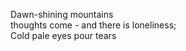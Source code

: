 Dawn-shining mountains    
thoughts come - and there is loneliness;    
Cold pale eyes pour tears    

